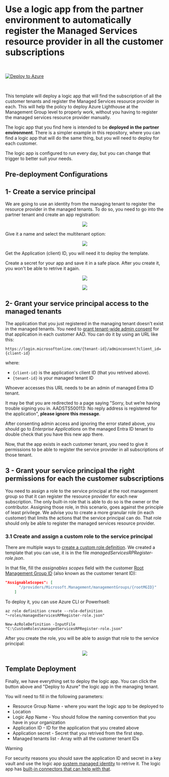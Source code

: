 # Use a logic app from the partner environment to automatically register the Managed Services resource provider in all the customer subscriptions

<br/>

[![Deploy to Azure](https://aka.ms/deploytoazurebutton)](https://portal.azure.com/#create/Microsoft.Template/uri/https%3A%2F%2Fraw.githubusercontent.com%2FAzure%2FAzure-Lighthouse-samples%2Fmaster%2Ftemplates%2Fregister-managed-services-rp-partner%2Fazuredeploy.json)

 <br/>

This template will deploy a logic app that will find the subscription of all the customer tenants and register the Managed Services resource provider in each. This will help the policy to deploy Azure Lighthouse at the Management Group level to properly work, without you having to register the managed services resource provider manually. 

The logic app that you find here is intended to be **deployed in the partner environment**. There is a simpler example in this repository, where you can find a logic app that will do the same thing, but you will need to deploy for each customer.

The logic app is configured to run every day, but you can change that trigger to better suit your needs.

## **Pre-deployment Configurations**
## 1- Create a service principal

We are going to use an identity from the managing tenant to register the resource provider in the managed tenants. To do so, you need to go into the partner tenant and create an app registration:

 <p align="center">
  <img src="./media/aad-appreg.PNG" >
</p>

Give it a name and select the multitenant option:

 <p align="center">
  <img src="./media/appreg-multitenant.PNG" >
</p>

Get the Application (client) ID, you will need it to deploy the template.

Create a secret for your app and save it in a safe place. After you create it, you won't be able to retrive it again. 

 <p align="center">
  <img src="./media/app-secret.PNG" >
</p>

<p align="center">
  <img src="./media/app-secret2.PNG" >
</p>

## 2- Grant your service principal access to the managed tenants

The application that you just registered in the managing tenant doesn't exist in the managed tenants. You need to [grant tenant-wide admin consent](https://docs.microsoft.com/en-us/azure/active-directory/manage-apps/grant-admin-consent#construct-the-url-for-granting-tenant-wide-admin-consent) for that application in each customer AAD. You can do it by using an URL like this:

```http
https://login.microsoftonline.com/{tenant-id}/adminconsent?client_id={client-id}
```

where:

* `{client-id}` is the application's client ID (that you retrived above).
* `{tenant-id}` is your managed tenant ID 

Whoever accesses this URL needs to be an admin of managed Entra ID tenant. 

It may be that you are redirected to a page saying "Sorry, but we’re having trouble signing you in. AADSTS500113: No reply address is registered for the application", **please ignore this message**. 

After consenting admin access and ignoring the error stated above, you should go to _Enterprise Applications_ on the managed Entra ID tenant to double check that you have this new app there.

Now, that the app exists in each customer tenant, you need to give it permissions to be able to register the service provider in all subscriptions of those tenant. 

## 3 - Grant your service principal the right permissions for each the customer subscriptions

You need to assign a role to the service principal at the root management group so that it can register the resource provider for each new subscription. The only built-in role that is able to do so is the owner or the contributor. Assigning those role, in this scenario, goes against the principle of least privilege. We advise you to create a more granular role (in each customer) that limits the actions that the service principal can do. That role should only be able to register the managed services resource provider. 

### 3.1 Create and assign a custom role to the service principal

There are multiple ways to [create a custom role definition](https://docs.microsoft.com/en-us/azure/role-based-access-control/custom-roles). We created a template that you can use, it is in the file *managedServicesRPRegister-role.json*. 

In that file, fill the *assignables scopes* field with the customer [Root Management Group ID](https://docs.microsoft.com/en-us/azure/governance/management-groups/overview#important-facts-about-the-root-management-group) (also known as the customer tenant ID):

```json
"AssignableScopes": [
      "/providers/Microsoft.Management/managementGroups/{rootMGID}"
    ]
```     
To deploy it, you can use Azure CLI or Powerhsell:

```azurecli
az role definition create --role-definition "~roles/managedServicesRPRegister-role.json"
``` 

```azurepowershell
New-AzRoleDefinition -InputFile "C:\CustomRoles\managedServicesRPRegister-role.json"
```

After you create the role, you will be able to assign that role to the service principal:

<p align="center">
  <img src="./media/roleassignment.PNG" >
</p>

## **Template Deployment**
Finally, we have everything set to deploy the logic app. You can click the button above and "Deploy to Azure" the logic app in the managing tenant.

You will need to fill in the following parameters:
* Resource Group Name - where you want the logic app to be deployed to
* Location
* Logic App Name - You should follow the naming convention that you have in your organization
* Application ID - ID for the application that you created above
* Application secret - Secret that you retrived from the first step. 
* Managed tenants list - Array with all the customer tenant IDs

> [!WARNING]
> For security reasons you should save the application ID and secret in a key vault and use the logic app [system managed identity](https://docs.microsoft.com/en-us/azure/logic-apps/create-managed-service-identity) to retrive it. The logic app has [built-in connectors that can help with that](https://docs.microsoft.com/en-us/azure/logic-apps/logic-apps-securing-a-logic-app?tabs=azure-portal#secure-inputs-and-outputs-in-the-designer).

